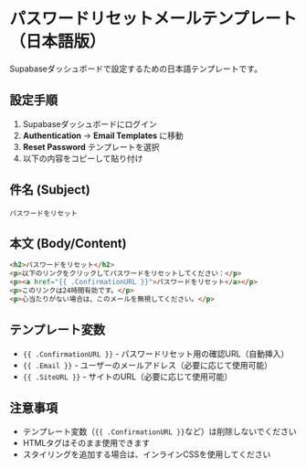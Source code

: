 # パスワードリセットメールテンプレート（日本語版）

Supabaseダッシュボードで設定するための日本語テンプレートです。

## 設定手順

1. Supabaseダッシュボードにログイン
2. **Authentication** → **Email Templates** に移動
3. **Reset Password** テンプレートを選択
4. 以下の内容をコピーして貼り付け

## 件名 (Subject)

```
パスワードをリセット
```

## 本文 (Body/Content)

```html
<h2>パスワードをリセット</h2>
<p>以下のリンクをクリックしてパスワードをリセットしてください：</p>
<p><a href="{{ .ConfirmationURL }}">パスワードをリセット</a></p>
<p>このリンクは24時間有効です。</p>
<p>心当たりがない場合は、このメールを無視してください。</p>
```

## テンプレート変数

- `{{ .ConfirmationURL }}` - パスワードリセット用の確認URL（自動挿入）
- `{{ .Email }}` - ユーザーのメールアドレス（必要に応じて使用可能）
- `{{ .SiteURL }}` - サイトのURL（必要に応じて使用可能）

## 注意事項

- テンプレート変数（`{{ .ConfirmationURL }}`など）は削除しないでください
- HTMLタグはそのまま使用できます
- スタイリングを追加する場合は、インラインCSSを使用してください

